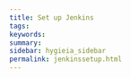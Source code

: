```yaml
---
title: Set up Jenkins
tags:
keywords:
summary:
sidebar: hygieia_sidebar
permalink: jenkinssetup.html
---
```

